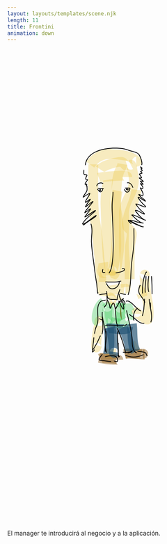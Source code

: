 ```yaml
---
layout: layouts/templates/scene.njk
length: 11
title: Frontini
animation: down
---
```


<svg viewBox="0 0 390 844" xmlns="http://www.w3.org/2000/svg" xml:space="preserve" style="fill-rule:evenodd;clip-rule:evenodd;stroke-linejoin:round;stroke-miterlimit:2">
<path d="M-1738.16 11182.1c141.4-200 312.49-184.7 528-148.5 57.85 9.7 109.57 8.1 161.55 39.3 13.19 7.9 78.786 47.9 78.786 47.9s-18.549-31.3-20.377-40c-4.422-20.9-1.441-39.9 6.129-56.9 5.233-11.7 12.912-22.9 24.146-32.6 8.021-6.9 21.791-20.8 49.653-20.8v195c52.273 0 76.86-23.6 88.834-37.7 19.049-22.3 27.196-48.5 23.499-78.5-2.19-17.7-11.839-47.3-41.745-73.8-26.241-23.2-89.947-58.6-108.597-69.8-74.548-44.7-146.598-50.4-229.568-64.4-296.59-49.8-524.93-47-719.53 228.2l159.22 112.6Z" style="fill:#eac94c;fill-opacity:.35" transform="matrix(.08997 0 0 .08997 311.172 -795.091)"/><path d="M-1496.6 13525.2c-5.15-50.1-2.17-107.1-6.46-149.5-31.06-307.6-51.51-616.8-86.15-924.7-15.06-133.8-51.8-265.1-60.76-399.4-20.56-308.5-11.55-623.5-10.33-931.5l-195-.7c-1.24 312.5-10.1 632.2 10.77 945.2 9.15 137.2 46.15 271.5 61.54 408.2 34.57 307.2 54.93 615.6 85.92 922.5 7.64 75.6 3.72 187.5 30.7 258.9-1.53-4.1-3.36-11.4-3.36-11.4s11.32 34.4 22.13 47.5c10.84 13.1 25.42 25.4 49.45 32.8 11.68 3.6 39.35 7.1 77.14 3.9 80.03-7 245-36.9 289.4-43.5 17.35-2.6 98.91-4.8 115.79-5.7 38.12-2.2 56.38-19.7 57.96-20.9 37.74-29.6 40.88-65 35.89-93.5-3.42-19.7-12.89-55.6-60.8-74.2-1.46-.5-13.72-6.7-40.13-6.7v195c-20.17 0-29.27-6-30.39-6.5-10.06-3.9 26.49-187.9 26.49-187.9s-113.43 4.5-133.43 7.5c-32.22 4.8-159.94 23.4-236.37 34.6Z" style="fill:#eac94c;fill-opacity:.35" transform="matrix(.08997 0 0 .08997 311.172 -795.091)"/><path d="m-1470.52 13740.7-.13.2c-2.65 2.6-7.7 6.7-12.53 14.1l97.15 18.7 55.08 21.6c-19.58 50.1-57.56 52.9-72.85 55.1-23.06 3.3-45.7-.9-67.14-15.3-9.41-6.3-36.86-49.6-36.86-49.6s8.79 49.3 12.96 59.5c6.19 15 14.28 25.4 21.02 32.4 35.41 36.8 74.47 39.5 113.74 20.7 10.64-5.1 42.14-19 56.24-72.4 5.13-19.4 4.45-16.8 7.88-34.6l-90.07-17.4-84.49-33c15.88-15.8 32.73-22.6 47.71-25.8 23.82-5.1 47.22-1.9 69.75 11.6 10.34 6.2 41.7 53.5 41.7 53.5s-4.43-30.5-7.27-41.8c-3.84-15.3-9.53-26.9-14.14-34.3-16.25-26.1-37.79-37.7-55.95-43.2-25.79-7.9-53.13-6.8-81.22 10.7-10.59 6.6-29.7 19.8-42.65 52.9l42.07 16.4Zm-12.66 14.3-4.26-.8c-2.15 11.1-1.72 9.6-4.93 21.7 2.37-9 5.72-15.7 9.19-20.9ZM-1225.61 13218.4l-10.7 4.7c-7.53 3.3-14.41 8.3-21.52 9-120.82 12.2-255.29 28.9-376.14 16.7l-19.57 194c133.39 13.4 281.9-3.2 415.26-16.6 6.66-.7 13.44-1.9 20.29-3.4.28 15.4.43 31 .43 46.5 0 30.8 10.96 91.7 10.96 91.7l192.61-29.7s-1.87-15.7-2.75-23.5c-2.34-21.1 1.54-99.2-.62-155.1-1.26-32.7-5.59-60.5-10.71-78.2-2.62-59.4-5.43-118.7-6.58-178.3-2.01-104.5-17.28-207.7-19.94-311.6-4.86-190.5 5.03-380.7 5.03-571 0-15.6-.35-31.1-.76-46.7-.36-13.6-.74-27-1.59-40.6-9.22-148.6 53.677-250.4 104.832-358.1 66.32-139.7 120.196-285.8 67.554-503-3.626-14.9-15.707-100.3-29.024-143.3-9.053-29.2-22.324-49.3-31.674-59.3-39.476-42.2-82.428-41.9-121.618-21.6l89.807 173.1c-27.699 14.4-55.527 14.7-83.407 1.5-10.57-5-40.34-38.9-40.34-38.9s23.28 120.2 26.74 134.4c48.19 198.9-28.4 318.2-89.23 446.2-52.93 111.4-97.79 227.6-88.26 381.1.7 11.2.98 22.4 1.27 33.6.37 13.9.7 27.7.7 41.6 0 192-9.87 383.8-4.96 575.9 2.64 103.6 17.9 206.3 19.9 310.5.77 39.6 2.28 79 4.01 118.4Z" style="fill:#eac94c;fill-opacity:.35" transform="matrix(.08997 0 0 .08997 311.172 -795.091)"/><path d="M-1427.46 13264.4c-12.19 82 20.02 112.7 61.41 114.6 38.08 25.8 86.45 19.3 122.51-67.9 2.95-5.3 5.23-10.7 6.7-16.1l2.06-7.6c1.96-5.7 3.86-11.8 5.7-18.2l-.72-.2c13.33-49.3 37.11-138.9 39.42-157.9 22.6-186.8 54.7-358.6 45.4-548.3-7.02-143.4-18.86-290.2-37.71-432.4-7.56-57.1-26.38-112-29.92-169.8-7.76-126.6 2.49-293 14.7-421.3 7.19-75.6 14.29-158.2 41.12-229.6 22.19-59.1 61.04-117.9 71.25-180.1l-192.42-31.6c-8.22 50-43.53 95.6-61.36 143.1-32.75 87.1-43.94 187.5-52.72 279.8-13.08 137.5-23.53 315.8-15.21 451.6 3.83 62.4 23.08 121.9 31.25 183.5 18.15 137 29.49 278.3 36.26 416.3 8.74 178.4-22.98 339.8-44.23 515.3-2.4 19.9-33.75 129.5-41.01 156.2-1.75 6.4-2.54 13.3-2.48 20.6Z" style="fill:#eac94c;fill-opacity:.35" transform="matrix(.08997 0 0 .08997 311.172 -795.091)"/><path d="M-1226.05 11166.8c10.19 12.3 28.78 34.1 40.27 43.5 35 28.7 74.69 40.5 123.33 26.1l-55.46-187c22.19-6.6 56.56 10.7 56.56 10.7s-24.04-30.5-37.48-43.4c-22.31-21.3-48.09-35.6-77.23-40.8-56.16-10.1-209.24 16.7-333.78 62.6-95.34 35.2-171.97 85-197.42 123.7l162.97 107.1c-.83 1.3-2.94 3.9-2.94 3.9s59.08-34.8 104.84-51.7c77.54-28.6 169.25-54.3 216.34-54.7Z" style="fill:#eac94c;fill-opacity:.35" transform="matrix(.08997 0 0 .08997 311.172 -795.091)"/><path d="M-1147.27 11439c-5.04-6.5-36.87-49.1-36.87-69.5h194.999c0-24.2-7.757-48.2-25.489-69.5-18.26-22-62.77-43.2-81.71-48.9-11.98-3.6-71.65-6.9-150.97-3.2-156.87 7.2-403.88 31.2-439.21 45.5l73.45 180.7c-1.39.5-5.07 1.8-5.07 1.8s46.4-7.6 87.81-11.9c124.36-12.9 318.04-25 383.03-23.7 3.01 0 7.56.3 7.56.3s-3.96-.8-7.53-1.6Z" style="fill:#eac94c;fill-opacity:.35" transform="matrix(.08997 0 0 .08997 311.172 -795.091)"/><path d="M-1566.14 11440.6c2.8 18.3-2.44 36-6.66 54-5.27 22.4-11.07 44.8-14.7 67.3-19.42 120.5-30.84 252-26.06 373.9 13.43 342.2 17.55 685.9 44.31 1027.2 9.34 119.1 50.19 229.9 50.19 351.4h195c0-126.6-41.05-242.5-50.79-366.7-26.55-338.8-30.53-679.9-43.86-1019.5-4.29-109.3 6.31-227.2 23.72-335.2 9.77-60.6 31-120.7 21.59-182l-192.74 29.6ZM-1094.35 12493.3c-.47 6.5-3.15 41.9-7.16 67.4-10.8 68.8-27.19 148.8-29.16 187.5-10.79 212.2-5.82 429.7-5.82 642.4h194.998c0-209.4-5.059-423.6 5.569-632.5 2.095-41.2 23.279-133.6 31.965-201.2 5.72-44.5 5.429-82.1.666-103.4-11.213-50.2-32.882-80.6-56.951-105.2-10.603-10.8-23.918-17.2-32.272-30.6-4.223-6.7-1.728-16.6.006-33.1 10.783-102.7 48.646-201.5 85.667-300.8 42.743-114.6 84.714-229.7 97.996-349.2l-193.804-21.6c-11.53 103.8-49.8 203.2-86.9 302.7-42.83 114.8-84.42 229.7-96.89 348.5-9.73 92.7 13.51 139 39.76 172.9 10.65 13.8 22.65 25.3 35.19 36.6 5.79 5.2 13.75 9 17.14 19.6Z" style="fill:#eac94c;fill-opacity:.35" transform="matrix(.08997 0 0 .08997 311.172 -795.091)"/><path d="m-1287.66 13229.3-189.25-35c-9.57 51.7 4.9 76.5 7.14 80.8 22.36 42.9 56.71 53.7 89.85 52.6 18.07-.6 44.27-5.2 68.57-31.3 4.1-4.4 13.68-15.3 21.45-35 9.68-24.5 37.61-125.9 41.12-145.5 23.32-130.7 39.21-269.2 39.21-401.8 0-352.9-36.71-706.2 27.67-1054.6l-191.75-35.4c-66.55 360.1-30.92 725.2-30.92 1090 0 121.3-14.84 248-36.17 367.5-2.58 14.4-30.49 108-30.49 108s77.3-56.6 84.98-56.8c32.97-1.1 67.18 9.5 89.43 52.2 1.96 3.8 6.83 30.8 9.16 44.3ZM-1312.84 13707.1c-48.59-.4-109.42-11.1-155.31-.2l44.71 189.8c33.62-8 78.28 5.4 113.51 5.4 2.71 0 23.45-2.3 23.45-2.3s-52.59-13-61.93-20.6c-23.68-19.2-35.53-44.1-35.53-74.6h195c0-31.4-12.28-57.1-36.7-76.9-11.3-9.1-28.32-18.9-51.81-21.8-7.62-1-24.72.2-35.39 1.2ZM-1734.85 14250.7c-3.31 21.7-7.75 43.1-12.39 64.5-29.61 136.7-51.99 279.2-51.99 419.4 0 47.8 21.06 68.3 28.38 75.9 23.1 24 49.7 31.8 77.27 30 19.1-1.2 48.94-7.7 73.16-39.9 9.09-12.1 29.62-69.4 31.58-76.2l-15.25-4.4c1.47-121.7 21.75-245 47.43-363.5 5.84-27 11.31-53.9 15.36-81.2 1.57-10.7.84-45.4.84-45.4s-8.91 33.6-13.44 40.8c-22.93 36.5-55.45 48.7-93.09 43.8-9.91-1.2-22.75-3.8-36.53-12.3l142.36-127.5c-7.94-8.8-15.42-18.2-24.09-26.3-30.6-28.8-59.96-29.6-79.59-27.6-27.33 2.8-52.24 14.9-71.08 41.5-7.05 10-15.16 25.3-18.19 46.6-1.21 8.5-.89 33.9-.74 41.8Zm129.44 468.9c-4.28-27.2-19.78-39-24.78-44.2-22.72-23.6-48.89-31.2-76-29.5-6.68.5-30.23 16.4-49.8 30.4l150.58 43.3ZM-649.471 13342.3c-1.64 3.3-4.098 8.3-4.87 9.5-25.009 41.1-58.551 44.4-72.217 45.9-26.445 3-50.152-3.7-71.116-20.3-11.818-9.3-25.903-24-33.252-49.3-1.002-3.5-3.042-38.7-3.042-38.7s-5.993 35.7-5.993 53.8c0 79.7 15.137 156.7 20.114 235.9 6.483 103.1 29.72 205.8 45.842 308.9 7.859 50.3 14.072 100.7 14.234 151.4-17.069-11.6-31.294-21.3-35.48-24-6.405-4.2-11.161-9.9-16.096-15.6-10.266-12-35.344-35.1-47.286-41-13.172-6.6-25.549-9.3-36.099-10.3-27.221-2.4-50.038 5.4-69.036 20-16.261 12.4-35.302 32.5-38.662 70.8-1.07 12.3-.65 24.6-.85 36.9l190.381 3.1c-5.619 16.7-15.013 28-23.463 36.3-16.836 16.5-37.254 25.9-61.405 27.3-12.322.8-67.996-23.7-67.996-23.7s4.821 5.7 6.344 7.4c17.142 20.1 35.624 37.8 57.874 52.3 11.984 7.8 62.995 49.6 107.561 75.3 33.364 19.4 65.91 30.3 89.053 32.3 29.222 2.4 53.455-4.8 72.676-16.6 23.618-14.6 43.117-37 51.106-72.9 25.428-114.2 17.336-226.9-.195-339.1-15.195-97.2-37.778-193.9-43.887-291.1-4.721-75-19.73-148-19.73-223.6 0-16.3 5.242-39.7 5.207-43-.146-13.8-2.9-23.7-5.048-30.2-8.5-25.4-23.554-39.9-36.604-49-20.248-14.2-42.843-20-67.961-16.9-3.802.5-57.987.9-83.594 73.3l183.49 64.9Z" style="fill:#eac94c;fill-opacity:.35" transform="matrix(.08997 0 0 .08997 311.172 -795.091)"/><path d="M-851.465 13701.1c-17.162 1.1-53.152-19-53.152-19s31.561 85.7 38.102 102.2l181.265-71.9c-8.915-22.5-29.191-96.1-56.472-137.5-33.399-50.8-79.763-71.2-122.406-68.4l12.663 194.6ZM-1530.4 14959.5c70.96 13.8 148.33 3.8 220.47 3.8v-195c-59.95 0-124.26 11.3-183.22-.2l-37.25 191.4ZM-1010.27 14840.8c67.167-6.6 114.871-34.5 172.463-68l-98.011-168.6c-31.911 18.6-56.29 38.9-93.502 42.5l19.05 194.1ZM-1474.31 13168c8.2-39.8 16.44-80.6 11.04-118.1l-193.01 27.8c2.49 17.3-3.6 35.7-7.91 54.1-5.57 23.7-11.25 47.3-14.11 69.9-9.25 73 14.51 116 39.89 138.5 26.58 23.5 73.98 43.9 150.91 17 .44-.2 7.11-2.8 7.11-2.8s-52.96-.1-61.79-3.8c-40.21-16.8-59.38-47.3-59.38-89.3h195c0-42.6-19.47-73.4-60.21-90.5-2.31-1-4.83-1.9-7.54-2.8Z" style="fill:#eac94c;fill-opacity:.35" transform="matrix(.08997 0 0 .08997 311.172 -795.091)"/><path d="M-1606.83 13768c-76.12 49.4-128.11 136.6-155.57 226.2-26.32 85.8-29.95 172-21.12 219.7 15.61 84.5 75.41 110 114.48 110v-195c20.64 0 40.29 6.3 57.49 21.6 5.91 5.3 19.78 28 19.78 28s.52-77.4 15.8-127.2c14.15-46.1 36.04-94.3 75.25-119.7l-106.11-163.6Z" style="fill:#36c650;fill-opacity:.35" transform="matrix(.08997 0 0 .08997 311.172 -795.091)"/><path d="M-1394.27 13973.4c-16.95 57.4-75.66 62.7-96.46 60.8-22.16-2.1-43.54-10.9-61.59-30.6-8.57-9.3-23.33-25.9-24.31-57.7 2.95 96.6-7.52 195.2 2.63 291.4.33 3.1 2.93 30 7.36 44.9 5.85 19.7 15.58 33.9 23.44 42.6 22.13 24.5 48.41 33 73.99 33v-195c21.57 0 90.5 67.8 90.5 67.8l-1.37-13.8c-9.64-91.4 1.16-185.1-1.64-276.9-1.14-37.3-16.92-57.2-26.96-68.2-18.69-20.3-40.78-29.5-63.73-31.7-24.44-2.3-88.94 10.7-108.87 78.2l187.01 55.2Z" style="fill:#36c650;fill-opacity:.35" transform="matrix(.08997 0 0 .08997 311.172 -795.091)"/><path d="M-1453.63 14325.9c104.54 36.2 198.35 40.3 307.97 40.3 5.48 0 25.36-1.2 36.34-4.5 22.88-6.8 38.7-19.9 48.99-32.4 13.96-17 21.51-36.6 22.35-58.9.67-17.8.2-48.5-34.52-79.2l-129.25 146c-32.27-28.6-31.72-57.5-31.09-74.1.81-21.7 8.18-40.9 21.82-57.5 10.48-12.8 69.81-34.4 69.81-34.4h-4.45c-86.82 0-161.42-.9-244.21-29.6l-63.76 184.3Z" style="fill:#36c650;fill-opacity:.35" transform="matrix(.08997 0 0 .08997 311.172 -795.091)"/><path d="M-1544.36 13964.4c16.95 51.3 11.53 123.9 21.74 188 11.08 69.5 36.37 130.9 84.13 174l130.56-144.9c-22.69-20.4-22.45-55.3-25.83-89.4-6.64-67-8.22-136.8-25.43-188.9l-185.17 61.2Z" style="fill:#36c650;fill-opacity:.35" transform="matrix(.08997 0 0 .08997 311.172 -795.091)"/><path d="M-1164.84 14017.7c-14.71 18.9-31.06 26.5-43.76 30.8-22.83 7.7-44.49 6.5-65.06-1.4-12.85-5-56.63-63.4-56.63-63.4s1.65 32.7 1.91 38.1c2.82 58.4-1.73 132 10.92 197.2 11.97 61.8 37.78 117.2 83.82 158.6l130.45-144.9c-19.97-18-23.2-45.9-26.21-73.6-5.46-50.2-2.1-103.2-4.21-146.7-.43-8.9-1.22-43.1-4.62-62.5-3.08-17.5-8.73-31-13.44-39.5-21.32-38.2-53.28-49.6-80.09-51.6-23.9-1.8-57.54 1.3-86.95 39.1l153.87 119.8Z" style="fill:#36c650;fill-opacity:.35" transform="matrix(.08997 0 0 .08997 311.172 -795.091)"/><path d="M-1189.22 13877.6c1.61 40.7 58.63 209.2 110.84 269.7 39.4 45.6 85.497 55.1 119.745 49l-34.105-192c16.906-3 61.956 15.6 61.956 15.6s-62.687-127.3-63.59-150l-194.846 7.7Z" style="fill:#36c650;fill-opacity:.35" transform="matrix(.08997 0 0 .08997 311.172 -795.091)"/><path d="M-1217.77 13855.8c-3.54 116.8-31.47 235.3 23.76 343.7" style="fill:#895a18" transform="matrix(.08997 0 0 .08997 311.172 -795.091)"/><path d="M-1315.23 13852.8c-4.02 133.1-28.57 267.4 34.34 391l173.77-88.5c-20.19-39.6-23.69-81.4-23.31-123.6.51-57.1 8.37-115.2 10.11-173l-194.91-5.9Z" style="fill:#36c650;fill-opacity:.35" transform="matrix(.08997 0 0 .08997 311.172 -795.091)"/><path d="M-1573.47 15045.6c-.85.4-2.71 1.2-2.71 1.2s40.45-3.3 67.2-1.5c74.96 5 161.01 20.4 210.44 20.4v-195c-55.66 0-159.36-20.8-238.14-21.6-53.72-.6-99.45 8.7-129.44 24.9l92.65 171.6ZM-1110.86 14968.9c66.95-20.8 154.658-1.8 224.048-1.8 15.461 0 99.175-2.1 117.171-3 18.486-.8 28.963-4.9 30.517-5.4 52.334-18.2 61.031-57.9 64.095-75 5.203-29 .731-61-30.285-89.3-1.135-1-19.913-25.5-69.842-25.5v195c-44.685 0-60.518-24.4-61.533-25.4-3.456-3.1 57.784-169.1 57.784-169.1s-93.669 2.7-107.907 2.7c-87.374 0-197.628-15.6-281.928 10.6l57.88 186.2Z" style="fill:#895a18;fill-opacity:.45" transform="matrix(.08997 0 0 .08997 311.172 -795.091)"/><path d="M-1115.2 14960.4c120.846-15.7 248.859 19.5 372.036 19.5v-195c-131.47 0-268.246-34.6-397.226-17.8l25.19 193.3ZM-1664.59 15043c103.97 22.8 206.49 38 313.43 38 3.7 0 77.9.1 77.9.1s-88.65-89.1-88.65-96.9h195c0-8.1-7.41-91.9-93.28-97.7-14.41-.9-86.65-.5-90.97-.5-92.74 0-181.58-13.7-271.75-33.5l-41.68 190.5Z" style="fill:#895a18;fill-opacity:.45" transform="matrix(.08997 0 0 .08997 311.172 -795.091)"/><path d="M-1440.16 14818.1c9.04-13.8 33.05-50.1 36.95-52.7 39.17-26 76.14-23 111.05 2.4 5.21 3.8 39.2 68.3 39.2 68.3s.01-22.5.01-31.8c0-168.5-32.11-325-74.49-487.2l-188.67 49.3c38.11 145.9 68.16 286.4 68.16 437.9 0 19.3.85 52.3 2.32 59.9 7.25 37.3 28.96 54.2 38.75 61.3 35.04 25.5 72.14 28.5 111.47 2.4 3.97-2.6 36.89-19.5 45.79-83.2l-190.54-26.6ZM-1265.1 14398.4c66.85 110 136.44 291.5 136.44 422.6h194.996c0-162.1-82.116-387.8-164.786-523.9l-166.65 101.3Z" style="fill:#215373;fill-opacity:.67" transform="matrix(.08997 0 0 .08997 311.172 -795.091)"/><path d="M-1449.48 14459.6c-1.58.5-5.47 1.2-5.47 1.2s81.19 5.5 138.97 11.5c88.51 9.1 182.45 12.7 235.26-3.1 72.31-21.7 105.103-69.4 105.103-130.2h-195.003c0-15.5 5.12-28.5 13.51-39.6 4.63-6.2 20.32-17 20.32-17s-64.2 4.1-105.71.9c-65.85-5.2-135.75-14.9-183.09-17.1-33.56-1.6-60.14 1.1-76.53 5.7l52.64 187.7Z" style="fill:#215373;fill-opacity:.67" transform="matrix(.08997 0 0 .08997 311.172 -795.091)"/><path d="M-1548.81 14369.3c11.75 119.4 17.48 250.2 7.34 369.8-3.62 42.7-19.55 86.5-19.55 129.2h195c0-37.3 15.69-75.4 18.85-112.7 11.12-131.2 5.3-274.5-7.57-405.4l-194.07 19.1ZM-1092.54 14287.8c10.67 86.2 8.63 180.7 14.47 273.5 6.86 108.7 24.47 214.8 72.85 307.4l172.828-90.3c-35.988-68.9-45.964-148.6-51.059-229.4-6.098-96.7-4.439-195.3-15.56-285.2l-193.529 24Z" style="fill:#215373;fill-opacity:.67" transform="matrix(.08997 0 0 .08997 311.172 -795.091)"/><path d="M181.39 399.435c1.58-1.781 2.881-4.57 3.923-8.151 1.521-5.227 2.51-12.172 3.112-20.08 2.325-30.535-1.106-75.418-1.284-90.182-.11-9.086 1.664-17.858 1.664-26.701h-1.35c0 8.843-1.773 17.624-1.663 26.72.178 14.745 3.609 59.565 1.287 90.064-.594 7.79-1.56 14.646-3.062 19.801-.974 3.347-2.161 5.974-3.637 7.638l1.01.89ZM205.353 390.438l-1.114-.62c-.204.36-.311.521-.19.962.063.234.235.468.578.612.284.126.8.198 1.382.26.492.055 1.041.109 1.482.244.129.045.247.09.343.153.046.027.094.054.102.108.072.432-.108.836-.43 1.214-.413.486-1.048.927-1.816 1.332-3.886 2.051-11.027 3.113-12.916 3.077l-.027 1.349c1.984.036 9.49-1.08 13.573-3.239.94-.495 1.707-1.052 2.215-1.646.602-.71.867-1.485.733-2.303-.076-.477-.359-.837-.806-1.089-.446-.26-1.096-.396-1.747-.477-.44-.054-.876-.09-1.222-.144-.142-.027-.337-.072-.337-.072s.167.171.194.27l.003.01ZM169.448 391.77c-.579 1.826-.867 3.32-.776 4.4.076.899.406 1.556.969 1.978.812.612 2.264.747 4.541.072l-.384-1.295c-.912.27-1.659.405-2.26.414-.468 0-.83-.072-1.084-.261-.378-.288-.468-.81-.448-1.485.029-.908.297-2.05.729-3.418l-1.287-.405ZM159.88 244.25c.26-5.19 6.517-6.243 10.344-4.13l.653-1.178c-4.609-2.555-12.033-1.007-12.344 5.245l1.348.063ZM213.334 238.99c2.52-.594 4.514.27 6.05 1.817 1.624 1.629 2.753 3.986 3.472 6.244l1.286-.414c-1.606-5.029-5.177-10.364-11.12-8.96l.312 1.313ZM161.269 248.668c3.373.512 6.712.467 10.115.467v-1.35c-3.334 0-6.607.046-9.913-.458l-.202 1.34ZM209.347 248.185c2.909.234 5.706-.036 8.586-.036v-1.35c-2.844 0-5.606.27-8.478.045l-.108 1.34Z"/><path d="M159.728 249.45c.889 1.332 2.193 3.374 3.684 4.534.862.675 1.791 1.071 2.737 1 .938-.073 1.93-.586 2.893-1.854.113-.153.629-1.107 1.015-2.06.275-.684.474-1.368.47-1.79-.001-.352-.125-.612-.285-.774a.867.867 0 0 0-.65-.261v1.35a.376.376 0 0 1-.248-.09c-.072-.046-.166-.235-.166-.235s-.058.405-.15.693c-.31.954-.942 2.186-1.063 2.348-.652.864-1.28 1.278-1.916 1.323-.63.054-1.232-.261-1.806-.711-1.382-1.08-2.57-2.987-3.393-4.22l-1.122.747Z"/><path d="m164.334 249.837-.134.18c-.29.387-.659.936-.723 1.143a.732.732 0 0 0 .091.656.669.669 0 0 0 .43.28.808.808 0 0 0 .358-.01c-.05.216-.06.37-.052.45a.778.778 0 0 0 .162.423.655.655 0 0 0 .658.252.793.793 0 0 0 .3-.108c.105-.063.267-.216.429-.45.303-.432.686-1.197.794-1.745.102-.513-.046-.909-.268-1.107a.9.9 0 0 0-.625-.234c-.062 0-.19-.009-.305-.009-.174-.153-.521-.342-.914.01a.835.835 0 0 0-.2.27Zm.797 1.224-.17.233.073.081c.06-.107.117-.224.158-.323.02-.045.037-.1.053-.153h-.001l-.113.162ZM207.69 249.912c1.572 4.084 3.728 5.605 5.618 5.605 1.208 0 2.367-.603 3.31-1.665 1.292-1.457 2.18-3.814 2.18-6.486h-1.349c0 2.303-.73 4.336-1.841 5.587-.661.747-1.454 1.214-2.3 1.214-.705 0-1.428-.324-2.132-1.007-.802-.774-1.56-1.997-2.226-3.734l-1.26.486Z"/><path d="m212.727 248.329-.032-.054-1.184.647c.058.1.117.207.176.315l-.073.081-.079.1a1.217 1.217 0 0 0-.315.35c-.218.342-.15.576-.146.594.05.234.185.369.341.459.113.054.278.117.488.054l.027.045c.129.189.285.323.444.386.28.126.637.162 1.034-.233.076.116.194.287.228.332a.699.699 0 0 0 .585.315c.306 0 .83-.153 1.247-.35.324-.154.582-.342.695-.477a.73.73 0 0 0 .13-.82c-.07-.152-.278-.449-.855-.449v1.332c-.069-.036-.237-.117-.276-.162a.627.627 0 0 1-.118-.603c.017-.054.114-.19.114-.19s-.012.01-.018.01c-.14.099-.387.225-.608.297-.053-.072-.113-.153-.17-.216a1.438 1.438 0 0 0-.574-.387c.138-.225.254-.44.282-.513a.657.657 0 0 0-.164-.773c-.29-.261-.715-.324-1.179-.09ZM201.627 412.66c-.17.036-.74.17-.87.207-8.124 2.087-18.023 1.232-26.34 1.097l-.022 1.35c8.431.135 18.464.98 26.698-1.143.163-.036.72-.153.984-.234.196-.072.322-.162.379-.207.3-.287.269-.584.144-.827a.66.66 0 0 0-.369-.324c-.072-.036-.256-.081-.604-.081v.162Zm0 .036c-.079.072-.23.225-.25.27a.635.635 0 0 0 .024.558c.04.08.1.161.2.233.006 0 .015.01.026.018v-1.08Z"/><path d="M175.498 417.76c1.129 1.431 2.175 3.537 3.417 5.318.896 1.286 1.894 2.402 3.062 3.068 4.096 2.303 8.605 1.44 12.088-1.026 3.452-2.456 5.871-6.495 5.871-10.508h-1.35c0 3.599-2.205 7.206-5.303 9.401-3.068 2.178-7.035 2.987-10.644.954-1.271-.72-2.28-2.096-3.21-3.554-1.008-1.583-1.913-3.274-2.872-4.489l-1.06.837ZM199.402 428.692c-1.757 4.579-3.418 9.203-4.51 13.99-.054.233-.044.989-.031 1.772.005.369-.018.845-.038 1.178-.157-.036-.332-.09-.478-.135-.51-.17-1.004-.333-1.16-.35-1.773-.172-3.663-.055-5.438-.055-4.2 0-6.5-.521-7.82-1.898-.764-.8-1.176-1.88-1.474-3.248-.49-2.267-.648-5.29-1.219-9.203l-1.335.189c.577 3.958.74 7.008 1.235 9.293.36 1.665.897 2.942 1.82 3.905 1.49 1.556 4.048 2.312 8.793 2.312 1.73 0 3.575-.117 5.306.054.237.018 1.374.477 1.913.576.432.072.728-.072.843-.171.135-.126.302-.414.357-.864.107-.864-.045-2.68.042-3.059 1.09-4.777 2.758-9.392 4.514-13.953.142-.378.133-.603.112-.702-.08-.405-.333-.549-.634-.576a.806.806 0 0 0-.468.117c-.133.081-.37.315-.606.603l.276.225Z"/><path d="M176.874 434.521c-2.746 1.017-6.418.855-9.357 1.485-.717.153-3.733.747-4.088.864-.643.206-.48.845-.44.935.034.072.17.396.638.396v-1.35c.443 0 .563.324.595.405a.619.619 0 0 1-.114.72c-.026.027-.258.18-.258.18l3.948-.828c3-.638 6.742-.503 9.545-1.538l-.469-1.269ZM200.68 435.268c3.454.945 6.741 2.357 10.353 2.357v-1.35c-3.49 0-6.659-1.394-9.997-2.311l-.357 1.304ZM225.31 319.07c-.333-.102-.666-.04-.674.51V323.75c0 3.615.126 7.23.126 10.845 0 8.312-.384 16.482-1.402 24.755-1.289 10.468-3.064 20.937-3.656 31.46-.857 15.236-.506 32.032-5.451 46.829l1.28.43c4.983-14.913 4.655-31.835 5.519-47.18.59-10.5 2.362-20.937 3.647-31.374 1.025-8.328 1.413-16.553 1.413-24.92 0-3.615-.127-7.23-.127-10.845V319.58c-.008-.55-.341-.612-.675-.51ZM139.453 206.89c1.089-10.993 7.994-18.208 17.256-22.77 14.1-6.936 33.632-7.764 46.89-6.288 5.621.63 11.465 3.13 16.854 4.588 2.038.549 5.54 1.368 8.49 2.573 1.854.756 3.494 1.647 4.324 2.762 2.06 2.771 3.74 6.882 4.623 10.193.37 1.395.868 3.374.956 5.236.055 1.152-.039 2.25-.462 3.104l1.21.594c.513-1.035.667-2.366.6-3.76-.093-1.962-.61-4.05-1-5.516-.924-3.472-2.691-7.764-4.845-10.652-.946-1.277-2.782-2.348-4.897-3.211-3.005-1.224-6.57-2.06-8.647-2.627-5.453-1.476-11.369-3.986-17.055-4.625-13.472-1.502-33.312-.63-47.636 6.424-9.688 4.768-16.865 12.343-18.004 23.84l1.343.136ZM173.686 459.118a88.983 88.983 0 0 0 1.786-2.042c1.359-1.665 2.138-4.004 2.513-6.54.544-3.671.248-7.756-.212-10.626l-1.332.207c.441 2.762.732 6.694.21 10.22-.337 2.277-1.004 4.39-2.224 5.884-.653.8-2.446 2.735-2.603 2.969-.212.315-.11.567-.085.639a.625.625 0 0 0 .5.423.608.608 0 0 0 .47-.072c.056-.027.376-.306 1.055-.981l-.078-.081ZM198.571 435.592c-.443 2.852.38 5.64 1.527 8.394 1.088 2.609 2.464 5.19 3.184 7.773l1.3-.36c-.734-2.636-2.13-5.272-3.238-7.935-1.05-2.519-1.845-5.056-1.44-7.665l-1.333-.207Z"/><path d="M155.774 506.512h-1.33c0 .378.145.549.176.585.145.17.314.225.474.234.122.009.522 0 .689-.477.073-.207.277-1.728.433-2.294.404-1.476.465-3.06.837-4.57 1.112-4.508 3.67-8.88 4.486-13.343 1.003-5.478.012-12.694-.08-19.576-.09-6.63.637-12.973 5.113-17.003 1.074-.972 2.47-1.368 3.911-1.629 1.583-.279 3.224-.387 4.634-.756l-.335-1.304c-1.381.35-2.987.459-4.536.738-1.693.297-3.315.81-4.577 1.943-4.755 4.291-5.653 10.985-5.56 18.029.091 6.792 1.092 13.909.102 19.316-.81 4.435-3.362 8.78-4.468 13.26-.369 1.503-.427 3.068-.828 4.535-.15.549-.405 2.204-.405 2.204s.547-.432.66-.423a.629.629 0 0 1 .47.234c.021.018.097.207.134.297ZM211.476 449.762c1.286-.82 2.795-.666 4.422.018 1.803.755 3.731 2.168 5.686 3.85 4.237 3.653 8.567 8.556 11.913 11.174 1.584 1.241 2.993 1.961 4.085 1.961v-1.35c-.434 0-.925-.18-1.473-.476-.959-.513-2.05-1.368-3.236-2.42-3.087-2.735-6.781-6.784-10.409-9.905-2.503-2.16-4.985-3.869-7.22-4.499-1.637-.45-3.156-.342-4.492.504l.724 1.143ZM240.91 475.303c3.006-9.833 3.426-20.323 3.935-30.543l-1.347-.063c-.505 10.103-.905 20.485-3.879 30.21l1.29.396ZM256.02 486.638c2.187-6.846 1.488-13.89.225-20.943-1.238-6.91-3.017-13.828-3.017-20.567h-1.35c0 6.82 1.787 13.81 3.038 20.8 1.225 6.838 1.938 13.666-.182 20.306l1.285.404ZM241.185 433.946v-.027c.003-.171.016-.37.016-.594 0-10.868.732-23.571 5.249-33.512.184-.405.476-1.07.775-1.61h1.204c0-.648-.07-1.053-.16-1.296a1.045 1.045 0 0 0-.329-.459.797.797 0 0 0-.878-.09c-.179.081-.401.261-.613.549-.437.594-.95 1.727-1.228 2.348-4.593 10.103-5.37 23.022-5.37 34.07 0 .333-.025.612-.01.828.02.296.104.521.242.701.198.252.554.477 1.298.432l-.078-1.34h-.118Z"/><path d="M246.07 404.446c.323 3.922-1.734 19.136-1.577 25.955.03 1.278.142 2.285.344 2.897.127.387.302.657.485.819l.9-1.008c-.05-.045-.069-.126-.103-.234a4.7 4.7 0 0 1-.164-.8c-.142-1.09-.149-2.69-.077-4.58.284-7.566 1.82-19.711 1.536-23.166l-1.345.117ZM250.932 404.266c-.748 4.201-1.543 13.747-1.1 20.881.196 3.14.642 5.83 1.408 7.431l1.218-.576c-.714-1.502-1.096-4.012-1.278-6.936-.437-7.026.344-16.428 1.08-20.566l-1.328-.234ZM255.787 404.455c1.078 10.49 1.08 21.25 1.08 31.812h1.35c0-10.607-.005-21.421-1.088-31.947l-1.342.135ZM235.863 419.776c-2.616 6.154-3.151 10.022-2.464 13.171.463 2.114 1.483 3.923 2.843 5.884 2.161 3.113 5.204 6.64 8.088 12.694l1.218-.585c-2.925-6.135-6.005-9.725-8.197-12.883-1.252-1.8-2.207-3.455-2.633-5.398-.646-2.96-.07-6.576 2.387-12.352l-1.242-.53ZM254.162 451.354c.009 3.599.159 7-.17 10.526l1.344.126c.332-3.572.185-7.008.176-10.661l-1.35.009ZM218.639 473.045l.22-.756c-.799-.234-1.264-.243-1.455-.198a.781.781 0 0 0-.48.36.726.726 0 0 0-.067.62c.044.136.168.352.409.576 1.063 1.008 5.337 3.482 5.951 3.968 2.836 2.25 5.86 5.434 9.17 7.836 3.465 2.519 7.244 4.174 11.42 3.23l-.296-1.314c-3.786.855-7.19-.729-10.331-3.005-3.296-2.393-6.303-5.569-9.125-7.8-.538-.431-3.943-2.402-5.416-3.517ZM168.34 468.034c-.505 6.324.283 13.198.747 19.999.456 6.693.602 13.324-1.181 19.325l1.292.377c1.828-6.135 1.702-12.937 1.236-19.792-.46-6.738-1.25-13.54-.75-19.801l-1.345-.108Z"/><path d="M168.343 476.292c1.975 11.318 6.477 24.93 6.828 36.113.28 8.96-1.79 17.65-1.79 26.521h1.35c0-8.888 2.07-17.588 1.789-26.566-.353-11.237-4.863-24.93-6.848-36.301l-1.33.233ZM199.048 547.077c-.22-.459-.366-1.268-.501-2.249-.535-3.877-.499-10.238-.53-10.94-.458-10.166-2.52-21.025-.815-31.146l-1.33-.225c-1.722 10.22.335 21.178.796 31.425.038.846-.002 9.5.877 12.856.133.513.294.91.466 1.188.193.297.423.477.65.558.296.108.62.099.964-.126.255-.171.563-.522.874-1.125l-1.198-.62a3.082 3.082 0 0 1-.253.404ZM211.53 465.51c3.098 16.314 8.314 32.047 9.707 48.642.363 4.323.117 10.868 1.354 16.653.853 3.99 2.416 7.617 5.286 9.992.978.811 2.376.753 3.075-.152l-1.069-.825c-.26.34-.781.239-1.146-.058-2.645-2.194-4.04-5.56-4.827-9.239-1.224-5.727-.97-12.2-1.328-16.48-1.397-16.645-6.62-32.422-9.726-48.786l-1.326.254Z"/><path d="M174.813 502.336c.258 6.654-.706 15.248-.741 23.321-.025 5.474.38 10.71 1.84 14.981l1.276-.434c-1.775-5.192-1.917-11.86-1.682-18.594.238-6.842.872-13.757.656-19.325l-1.349.05ZM196.947 523.102c-.6 6.255-.357 12.287-.153 18.542.02.601-.301 3.78.015 5.626.103.609.284 1.086.517 1.39.261.334.59.493.976.493v-1.347a.27.27 0 0 1 .098.036s-.06-.094-.088-.152a2.76 2.76 0 0 1-.173-.644c-.306-1.789.024-4.858.004-5.445-.202-6.198-.447-12.171.147-18.376l-1.343-.123ZM194.854 497.398c6.825 13.916 11.72 29.302 15.073 44.051l1.315-.297c-3.374-14.85-8.307-30.338-15.176-44.348l-1.212.594ZM214.554 542.034c.976-.342 3.476-.845 5.51-1.763 1.536-.693 2.792-1.655 3.189-2.86l-1.283-.424c-.296.909-1.313 1.53-2.462 2.051-1.993.91-4.444 1.395-5.4 1.728l.446 1.268Z"/><path d="M205.7 540.45c1.503-.026 8.981.658 13.333-.539 2.198-.603 3.612-1.736 3.612-3.41h-1.35c0 .495-.236.882-.62 1.197-.487.396-1.183.684-2 .909-4.242 1.17-11.534.467-12.998.494l.023 1.35ZM209.736 545.795c11.097 4.867 21.869 4.021 32.996-1.25l-.578-1.224c-10.75 5.1-21.155 5.947-31.877 1.241l-.541 1.233Z"/><path d="M245.88 541.548c.045.1.32.693.507 1.215.422 1.17.922 2.627 1.311 3.158.348.468.765.513 1.055.414a.867.867 0 0 0 .464-.387c.109-.18.225-.513.293-1.07l-.93-.109c-.364-.737-.773-2.087-1.122-2.996-.248-.647-.52-1.106-.691-1.241-1.267-1.017-3.389-1.629-5.74-2.006-3.325-.54-7.115-.648-9.311-1.026l-.23 1.323c2.2.386 5.995.494 9.326 1.034 2.06.333 3.94.819 5.069 1.691ZM168.362 542.754c-.793 1.89-2.763 4.012-4.146 5.92-.685.935-1.232 1.835-1.485 2.627-.21.647-.23 1.241-.044 1.763.188.53.591 1.017 1.313 1.386.857.44 2.243.737 4.338.81 5.338.18 11.608 1.78 16.4 1.78v-1.349c-4.778 0-11.032-1.601-16.356-1.781-1.532-.045-2.636-.216-3.397-.504-.562-.207-.905-.45-1.026-.792-.181-.513.08-1.115.47-1.808 1.27-2.267 4.156-5.101 5.177-7.521l-1.244-.531Z"/><path d="M174.014 548.53c3.47-.927 9.924-2.357 14.93-1.62 3.103.46 5.649 1.746 6.333 4.715.254 1.106.343 1.979.296 2.654-.038.557-.163.962-.381 1.232-.379.477-1.01.477-1.653.36-1.236-.216-2.551-.98-3.048-1.367-.043-.027-.1-.081-.1-.081s.139.323.139.395h-1.35c0 .1.021.297.212.513.12.126.459.396.944.693.784.468 1.973 1.026 3.087 1.196.87.135 1.696.036 2.328-.404.539-.37.964-.999 1.12-1.998.128-.836.07-1.97-.28-3.49-.814-3.545-3.753-5.21-7.448-5.75-5.19-.764-11.881.685-15.476 1.647l.347 1.305ZM175.008 493.224c.107-.216.345-.35.653-.477.441-.189 1.016-.315 1.699-.405 3.483-.45 9.576.108 15.73.504 5.376.351 10.797.585 14.632-.036 2.808-.45 4.792-1.412 5.519-2.942l-1.218-.576c-.268.558-.792.981-1.493 1.323-.805.396-1.832.675-3.023.864-3.755.602-9.064.368-14.33.027-6.256-.414-12.45-.963-15.992-.495-1 .126-1.806.342-2.373.639-.483.26-.815.584-1.006.953l1.202.621ZM206.464 461.808c-.383-.35-.8-.819-.816-.837-1.609-1.79-2.508-3.895-3.332-6.027-.872-2.25-1.661-4.535-3.005-6.559-.19-.288-.415-.315-.522-.324-.27-.027-.547.054-.7.414a.845.845 0 0 0-.061.351c.002.135.047.387.047.513 0 1.304-.466 2.717-1.1 4.13-1.01 2.24-2.457 4.461-3.37 6.27-.052.108-.378.836-.68 1.43-.431-.656-.739-1.53-1-2.456-.598-2.123-.915-4.552-1.462-5.875-.37-.89-.908-1.34-1.488-1.376-.359-.018-.788.108-1.265.522-.489.414-1.092 1.187-1.824 2.42-.557.935-1.385 3.5-2.136 5.227-.12.279-.234.53-.343.747a4.508 4.508 0 0 1-.044-.297c-.554-4.804-1.982-9.339-4.608-13.414l-1.134.729c2.512 3.895 3.872 8.24 4.401 12.838.103.89.295 1.403.478 1.637.198.252.429.35.654.378.259.027.576-.072.873-.387.388-.405.867-1.412 1.33-2.582.617-1.565 1.24-3.428 1.69-4.192.55-.927 1.005-1.557 1.392-1.944.12-.126.231-.216.335-.279.047-.027.08-.063.117-.054.028.01.038.036.06.063.061.072.116.171.17.27.181.36.329.855.47 1.422.379 1.52.696 3.535 1.252 5.227.408 1.25.954 2.33 1.695 2.996.133.126.289.18.464.18.13 0 .329-.027.524-.216.106-.1.292-.378.48-.738.333-.63.743-1.547.803-1.664.921-1.827 2.378-4.067 3.397-6.334.458-1.017.828-2.033 1.035-3.032.702 1.44 1.237 2.951 1.816 4.444.882 2.286 1.865 4.535 3.588 6.451.027.027.991 1.08 1.5 1.385.468.288.861.153 1.045-.009.326-.278.563-.791.644-1.493.139-1.206-.127-3.149-.495-5.299-.45-2.636-1.047-5.605-1.12-7.872-.022-.702.006-1.331.114-1.853.083-.405.204-.738.425-.945l-.921-.98c-.613.566-.937 1.646-.97 3.05-.045 1.799.332 4.192.743 6.549.399 2.285.829 4.534.903 6.144.023.486.014.91-.048 1.242l-.001.009Z"/><path d="M200.407 452.128c1.268-3.383 3.898-5.848 7.095-7.494l-.617-1.197c-3.498 1.8-6.353 4.516-7.74 8.214l1.262.477Z"/><path d="M204.166 445.893c1.134 1.107 2.771 2.591 3.753 4.246.866 1.467 1.2 3.086-.093 4.634l1.037.863c1.727-2.069 1.375-4.219.217-6.18-1.043-1.764-2.77-3.356-3.975-4.526l-.939.963ZM191.012 460.072c1.133 8.636 1.37 17.318 2.396 25.964.164 1.376.685 2.879 1.171 4.372.45 1.377.872 2.744.872 3.95h1.35c0-1.332-.443-2.843-.939-4.364-.458-1.403-.96-2.825-1.113-4.12-1.027-8.646-1.265-17.337-2.399-25.973l-1.338.17ZM231.994 460.953c-2.657.684-4.933 3.581-6.412 7.216-1.284 3.157-1.99 6.846-1.917 9.986.05 2.168.483 4.084 1.32 5.398l1.14-.73c-.73-1.142-1.067-2.815-1.111-4.704-.07-2.96.604-6.46 1.818-9.447 1.295-3.175 3.174-5.811 5.5-6.414l-.338-1.305ZM162.784 480.566c1.411.675 3.185 1.151 4.696 1.916 1.331.675 2.459 1.574 2.779 3.149l1.323-.27c-.41-2.015-1.789-3.22-3.492-4.075-1.522-.774-3.308-1.269-4.73-1.935l-.576 1.215ZM152.404 534.032l-.433-.126c-.097.36-.132.603-.132.756 0 .198.05.333.101.423a.678.678 0 0 0 .438.35c.165.055.444.064.744-.18.265-.215.786-.944 1.382-1.897 1.26-2.025 2.98-5.137 3.486-5.93 3.362-5.244 5.44-11.416 8.376-16.922l-1.19-.638c-2.92 5.478-4.98 11.614-8.324 16.832-.506.792-2.23 3.914-3.493 5.947a22.88 22.88 0 0 1-.955 1.385Z"/><path d="M152.202 538.297c.003-.441.017-1.035.062-1.665.44-6.1 2.382-20.539 2.306-23.229l-1.349.045c.075 2.663-1.866 17.022-2.303 23.085-.092 1.296-.112 2.231-.048 2.645.04.261.13.423.201.513a.953.953 0 0 0 .669.369c.246.027.551-.045.869-.27.558-.405 1.3-1.421 1.893-2.429.599-1.017 1.044-2.015 1.09-2.303l-1.332-.216c-.057.36-.932 1.997-1.744 3.086-.09.126-.203.252-.314.369ZM161.259 432.686l-.002-.009c-.625-4.66-1.513-14.853-1.62-15.528-1.201-7.548-2.682-15.222-3.451-22.815-1.694-16.752-5.12-33.836-5.755-50.633-.184-4.84.498-10.679.753-16.454.261-5.902.072-11.723-1.846-16.401l-1.247.513c1.85 4.507 1.997 10.139 1.745 15.825-.257 5.811-.938 11.695-.754 16.571.637 16.824 4.064 33.935 5.761 50.714.772 7.62 2.256 15.321 3.461 22.896.107.666.992 10.84 1.615 15.492.17 1.26.341 2.141.457 2.402a.738.738 0 0 0 .489.441.662.662 0 0 0 .609-.117c.082-.063.231-.207.3-.513.062-.279.108-1.034.108-2.384h-.623ZM237.452 210.966c.473.333 1.045.792 1.438 1.125-.187.063-.386.135-.567.207-.39.153-.704.342-.858.54-.237.305-.297.647-.074 1.043.29.513.818.936 1.307 1.359.404.35.839.683.534 1.286-.028.054-.106.072-.179.099a4.14 4.14 0 0 1-.655.216c-.412.099-.826.189-1.111.297-.212.08-.375.18-.485.279a.846.846 0 0 0-.293.665c.003.171.059.387.25.621.36.423.804.81 1.235 1.179.395.333.683.603.875.836.048.063.093.126.128.18-.03.018-.063.027-.091.045-.19.063-.422.117-.682.171-1.027.207-2.423.378-3.595.918-.22.099-.483.324-.399.792.025.135.137.413.31.71.298.522.765 1.206.782 1.233.88 1.214 1.924 2.375 2.554 3.293.161.234.293.45.378.638.022.054.041.117.054.171-.07.018-.18.054-.276.063-.348.036-.822.027-1.446-.054a42.622 42.622 0 0 0-1.887-.009.694.694 0 0 0-.639.531.644.644 0 0 0 .115.558c.75 1.008 4.083 3.212 6.025 4.84l.16.135c-.857-.252-2.044-.468-3.533-.468-.406 0-.61.198-.721.405a.796.796 0 0 0-.068.558c.033.153.136.378.331.639.664.9 2.65 2.735 3.84 4.003-.965-.414-2.108-1.017-2.724-1.206-.375-.116-.663-.098-.82-.035a.74.74 0 0 0-.469.512.875.875 0 0 0 .022.513c.053.162.19.423.462.765 1.15 1.466 2.543 2.87 3.384 4.552.425.855.593 1.538.536 2.07-.038.36-.188.611-.441.737-.237.117-.536.135-.862.063-.627-.126-1.327-.53-1.981-1.224-.472-.494-.911-.278-1.02-.206a.676.676 0 0 0-.308.656c.008.1.056.288.16.531.256.594.893 1.763 1.173 2.285.828 1.539 2.588 4.22 3.344 6.775.421 1.43.55 2.816-.142 3.877-.163-.036-.46-.099-.705-.18-1.586-.549-4.123-1.871-5.215-2.231-.445-.144-.773-.126-.921-.072a.735.735 0 0 0-.425.396c-.068.153-.115.369.013.657 1.175 2.627 3.55 4.453 5.99 6.198 1.652 1.179 3.335 2.321 4.604 3.725-.561-.342-1.11-.693-1.47-.882-.89-.486-5.689-3.967-8.146-4.822-.462-.162-.86-.234-1.164-.225a1.225 1.225 0 0 0-.803.297c-.374.342-.434.738-.262 1.188.082.215.242.45.435.683.186.225.413.441.53.648 2.656 4.498 5.95 8.304 9.783 11.84.135.125 1.013.836 1.765 1.6.298.307.628.766.807 1.027-.095 0-.199 0-.311-.01-.68-.053-1.606-.323-2.674-.701-3.104-1.107-7.319-3.149-10.34-4.112-1.435-.458-2.633-.665-3.38-.521-.452.099-.616.368-.652.692-.019.171.023.405.166.657.131.234.38.522.493.702 3.602 5.848 8.366 10.193 13.288 14.88.118.108.456.369.787.675a4.205 4.205 0 0 0-.699-.315c-2.113-.648-6.61-3.86-10.14-5.263-1.729-.693-3.264-.927-4.284-.468-.3.135-.613.567-.345 1.242.332.836 1.746 2.663 1.752 2.672 1.975 2.555 5.488 6.909 9.231 10.21-3.233-1.574-7.704-3.85-11.243-5.163-1.353-.504-2.575-.873-3.554-1.026-.748-.108-1.373-.099-1.835.045-.41.117-.564.378-.622.62-.047.199-.025.45.145.72.252.396 1.116 1.017 1.5 1.359 2.442 2.195 6.617 6.442 10.837 9.491.672.486 1.346.936 2.016 1.35-.7-.135-1.398-.279-2.092-.432-2.336-.486-5.016-1.556-7.716-2.402-2.825-.89-5.671-1.547-8.194-1.17-.018 0-.415.28-.515.621l-1.085-.648c-.362-.216-.642-.17-.815-.099a.747.747 0 0 0-.453.531c-.051.19-.028.576.131 1.035.265.747.856 1.79 1.288 2.195 1.324 1.233 2.683 2.438 4.026 3.653l.906-.999c-1.336-1.215-2.691-2.411-4.011-3.644-.171-.153-.374-.458-.553-.782 4.13 2.474 8.293 4.84 12.751 6.738 2.028.864 4.088 1.655 6.163 2.402.466.216.936.423 1.404.612 1.85.765 3.682 1.295 5.235 1.295.706 0 .79-.593.793-.647a.65.65 0 0 0-.48-.684c-.168-.063-1.404-.216-1.87-.342-1.357-.35-1.195-.315-2.575-.792a83.591 83.591 0 0 1-2.003-.701c-2.145-.99-4.222-2.169-5.784-2.942-2.822-1.404-5.587-2.933-8.359-4.427-.782-.422-1.435-.8-1.961-1.115 1.782.099 3.673.603 5.555 1.196 2.744.864 5.47 1.944 7.846 2.439 2.402.503 4.85.998 7.29 1.277.092.009.23.027.385.036.354.054.7.081 1.036.081.721 0 .766-.675.765-.702-.002-.054-.038-.567-.598-.647-.1-.01-.685-.045-1.112-.081-2.022-.324-4.324-1.638-6.624-3.302-4.178-3.014-8.307-7.224-10.724-9.393-.111-.108-.3-.27-.5-.44.067.009.135.018.205.036.906.135 2.035.476 3.287.944 5.061 1.89 12.03 5.722 14.547 6.694 1.118.422 1.844.701 2.797 1.034a9.199 9.199 0 0 0 2.205.675.732.732 0 0 0 .867-.558c.013-.08.066-.558-.447-.747-.135-.045-1.134-.278-1.509-.413-.265-.09-.508-.171-.738-.252-1.631-.738-3.343-1.989-5.017-3.455-3.71-3.248-7.199-7.575-9.154-10.112-.004 0-.81-1.035-1.3-1.844-.026-.036-.053-.09-.079-.135.256-.018.539.009.842.054.984.17 2.148.638 3.37 1.241 3.254 1.593 6.88 4.058 8.719 4.624.27.081.616.297.948.46.318.161.63.278.884.314.318.045.588-.018.8-.17.154-.109.288-.27.374-.505.132-.36.05-.818-.27-1.277-.418-.594-1.28-1.25-1.497-1.458-4.836-4.606-9.53-8.861-13.07-14.601l-.005-.009c.513.072 1.129.243 1.817.468 3.01.962 7.208 2.996 10.3 4.093 1.43.513 2.644.819 3.44.792.508-.018.892-.171 1.15-.405.344-.306.453-.792.182-1.385-.5-1.098-2.759-2.97-2.99-3.176-3.736-3.446-6.949-7.152-9.536-11.543-.126-.207-.338-.45-.545-.692.327.099.713.26 1.136.467 2.538 1.233 6.247 3.914 7.015 4.337.646.342 1.895 1.17 2.756 1.628.515.27.949.396 1.157.387.38-.009.591-.207.696-.477.061-.153.112-.44-.117-.855-1.33-2.384-3.777-4.075-6.2-5.811-1.824-1.305-3.637-2.627-4.83-4.382 1.581.693 3.895 1.836 5.002 2.043.638.117 1.057-.081 1.238-.315 1.093-1.413 1.085-3.311.504-5.272-.784-2.654-2.591-5.443-3.45-7.036l-.158-.296c.918.36 1.784.35 2.405.045 1.112-.55 1.765-2.124.515-4.625-.69-1.376-1.722-2.582-2.716-3.778.505.243 1.04.495 1.506.683.614.243 1.148.342 1.458.288.446-.072.704-.332.774-.755a.921.921 0 0 0-.046-.45c-.052-.153-.171-.36-.36-.603-.745-.972-2.797-2.86-3.93-4.093 2.22.17 3.178.845 3.57.98.333.117.572.063.737-.036.178-.099.421-.342.421-.917 0-.207-.07-.46-.253-.738-.241-.369-.73-.855-1.366-1.386-1.327-1.115-3.346-2.492-4.658-3.544h.02c.973.117 1.653.099 2.1-.01.472-.107.76-.323.93-.566.275-.387.3-.945-.034-1.628-.495-1.008-1.879-2.483-3.01-4.04a20.297 20.297 0 0 1-.616-.953c1.241-.414 2.613-.513 3.42-.765.67-.207 1.05-.567 1.158-.972.073-.279.052-.62-.186-1.025-.205-.36-.62-.82-1.328-1.413-.218-.189-.44-.378-.65-.576l.098-.018c.442-.108.936-.225 1.314-.404.382-.18.664-.423.813-.72.235-.459.29-.873.245-1.233-.066-.521-.355-.962-.76-1.367-.335-.333-.774-.62-1.093-.963.204-.08.463-.189.64-.252.386-.153.701-.342.86-.548.241-.297.305-.63.107-1.026-.037-.072-.3-.369-.707-.71-.761-.64-2.05-1.593-2.446-1.728-.336-.108-.574-.01-.7.08a.69.69 0 0 0-.295.496.775.775 0 0 0 .067.422c.067.153.281.477.736.99l.36-.324ZM135.576 215.86c-.008.603-.12 2.043-.12 2.294 0 1.503-.127 2.771.018 3.734.122.81.428 1.44 1.023 1.89.568.422 1.45.692 2.833.692.574 0 1.005.036 1.319.117.15.036.262.063.315.135.016.027.001.054-.002.09a1.043 1.043 0 0 1-.034.17c-.05.18-.139.388-.246.613-.431.917-1.144 2.096-1.553 3.481-.442 1.494-.414 2.501-.026 3.14.413.675 1.267 1.062 2.72 1.062h.029c-.927 1.35-2.726 3.481-3.582 5.272-.56 1.17-.7 2.23-.299 2.96a.837.837 0 0 0 .698.44c.258.027.68-.08 1.139-.26.28-.109.583-.243.861-.342l.01-.01c-.021.082-.046.162-.07.234-.189.522-.459 1.107-.604 1.539-.09.27-.135.504-.135.666 0 .036.123.737.785.665.058-.009.25-.027.438-.036.035 1.683.2 3.167.233 4.553.034 1.448-.074 2.77-.689 4.084-.677 1.449-4.617 6.873-5.892 9.33-.272.53-.429.953-.463 1.205-.044.333.052.567.168.71.1.127.255.253.511.262.053 0 .286-.027.607-.225 1.224-.756 6.948-4.813 10.411-6.397-.844 2.456-2.45 4.705-3.97 6.973-1.646 2.465-3.194 4.948-3.726 7.71-.027.135-.062.314-.046.458.02.18.09.333.214.468.246.27.551.351.895.27.28-.063.639-.342.896-.486 1.37-.791 3.875-2.852 5.681-4.192-.216.315-.461.657-.733 1.008-.508.665-3.557 4.768-5.373 7.656-.565.9-1.012 1.69-1.241 2.23-.131.316-.197.576-.209.747-.022.351.108.585.266.73a.778.778 0 0 0 .574.206c.239 0 .723-.18 1.43-.72 1.293-.99 6.674-5.488 9.781-7.71h-.004c-1.7 2.52-7.199 8.709-10.512 13.28-1.507 2.068-2.554 3.85-2.71 4.848a.657.657 0 0 0 .048.378.654.654 0 0 0 .301.324c.067.036.348.171.725-.027.59-.315 3.643-2.465 3.693-2.5.823-.577 3.11-2.457 4.781-3.6-.066.09-.136.19-.21.288-3.566 4.75-8.462 10.868-9.102 12.182-.333.674.086 1.07.282 1.16a.956.956 0 0 0 .582.045c.338-.072 1.028-.396 1.94-.926 4.032-2.33 13.052-8.691 14.78-9.762-.35.306-.648.54-.716.594-6.902 6.217-14.673 11.435-19.88 19.307-.076.117-.79 1.088-1.005 1.844-.167.594-.051 1.089.286 1.394.286.252.716.387 1.292.315.322-.045.71-.162 1.155-.342-.47.405-.932.81-1.384 1.233l.915.99c5.019-4.643 11.26-8.151 16.95-11.93a127.333 127.333 0 0 0 4.117-2.834c.516-.369 1.303-1.412 1.706-2.177.237-.44.33-.837.313-1.035-.03-.323-.197-.521-.412-.63-.158-.08-.442-.152-.84.046-3.86 1.988-12.938 9.59-18.744 13.342-1.426.926-2.642 1.61-3.517 1.889a2.573 2.573 0 0 1-.503.117h-.028c.02-.072.045-.162.073-.225.241-.576.697-1.17.752-1.25 5.143-7.783 12.84-12.91 19.657-19.046.168-.153 1.634-1.305 2.109-2.06.253-.405.277-.774.184-1.035a1.029 1.029 0 0 0-.374-.495 1.066 1.066 0 0 0-.797-.18c-.558.072-1.416.657-1.921.963-1.487.89-10.603 7.332-14.748 9.743 1.74-2.411 5.246-6.82 7.957-10.427.666-.89 1.04-1.493 1.201-1.862.125-.297.15-.513.137-.666a.794.794 0 0 0-.267-.54.865.865 0 0 0-.715-.198c-.356.054-1.072.423-1.912.999-1.684 1.151-4.035 3.077-4.874 3.67l-1.779 1.206c.423-.693.97-1.484 1.594-2.34 3.323-4.578 8.833-10.795 10.538-13.314.182-.27.542-.594.843-.909.275-.297.506-.584.623-.836.15-.333.154-.63.049-.891a1.021 1.021 0 0 0-.446-.504.823.823 0 0 0-.588-.099c-.263.045-.79.306-1.475.756-2.58 1.71-8.047 6.235-10.156 7.917.07-.117.143-.243.219-.369 1.712-2.843 5.125-7.44 5.662-8.142 1-1.313 1.578-2.168 1.838-2.68.175-.343.23-.595.233-.756a.798.798 0 0 0-.178-.531.774.774 0 0 0-.539-.288c-.182-.018-.513.054-.924.279-1.449.8-4.994 3.85-6.882 5.029.627-2.25 1.948-4.31 3.32-6.352 1.63-2.438 3.335-4.858 4.197-7.512.08-.243.274-.567.3-.819.034-.314-.056-.593-.298-.81a.94.94 0 0 0-.585-.242c-.241-.01-.538.09-.761.18-2.666 1.088-7.103 4.048-9.57 5.695 1.586-2.7 4.835-7.225 5.446-8.53.707-1.51.855-3.031.816-4.686-.038-1.548-.24-3.23-.24-5.155 0-.27-.145-.64-.652-.738a1.545 1.545 0 0 0-.303-.01c.186-.458.407-.98.528-1.403.172-.602.105-1.097-.09-1.367-.176-.234-.449-.378-.826-.378-.355 0-.899.189-1.426.405-.18.08-.413.162-.595.225a2.03 2.03 0 0 1 .104-.585c.15-.522.443-1.097.8-1.691 1.183-1.962 3.045-4.094 3.54-5.101.16-.324.109-.576.009-.765a.85.85 0 0 0-.508-.414c-.327-.108-1.046-.027-1.193-.027-.476 0-.861-.036-1.16-.135-.184-.063-.326-.144-.41-.288-.1-.162-.122-.378-.11-.647.017-.387.115-.846.28-1.404.495-1.673 1.46-3.032 1.764-3.976.2-.621.155-1.134-.113-1.52-.164-.244-.423-.45-.83-.595-.414-.152-1.032-.242-1.915-.242-.98 0-1.62-.126-2.023-.423-.415-.315-.504-.819-.542-1.449-.05-.845.04-1.889.04-3.095 0-.287.14-2.087.117-2.519a.808.808 0 0 0-.14-.44.644.644 0 0 0-.636-.28.662.662 0 0 0-.437.235c-.035.045-.16.242-.242.692l.109.018Zm20.9 82.058c-1.55.998-3.498 2.42-5.591 3.985.333-.216.665-.432.995-.656a124.496 124.496 0 0 0 4.073-2.798c.154-.117.337-.306.522-.531Zm-20.804-82.04c.062.108.136.234.164.252a.666.666 0 0 0 .726.045c.018-.009.058-.063.104-.117l-.994-.18Z"/>
</svg>

El manager te introducirá al negocio y a la aplicación.